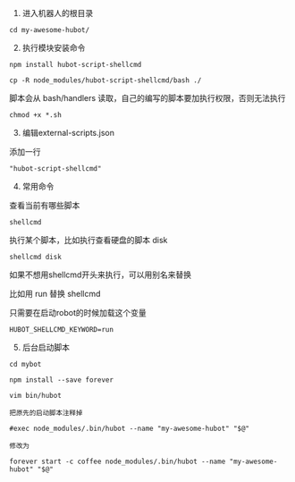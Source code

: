 1. 进入机器人的根目录
```
cd my-awesome-hubot/
```
2. 执行模块安装命令
```
npm install hubot-script-shellcmd

cp -R node_modules/hubot-script-shellcmd/bash ./
```

脚本会从 bash/handlers  读取，自己的编写的脚本要加执行权限，否则无法执行
```
chmod +x *.sh
```
3. 编辑external-scripts.json

添加一行
```
"hubot-script-shellcmd"
```
4. 常用命令

查看当前有哪些脚本
```
shellcmd
```

执行某个脚本，比如执行查看硬盘的脚本 disk
```
shellcmd disk
```

如果不想用shellcmd开头来执行，可以用别名来替换

比如用 run 替换 shellcmd

只需要在启动robot的时候加载这个变量
```
HUBOT_SHELLCMD_KEYWORD=run
```

5. 后台启动脚本
```
cd mybot

npm install --save forever

vim bin/hubot

把原先的启动脚本注释掉

#exec node_modules/.bin/hubot --name "my-awesome-hubot" "$@"

修改为

forever start -c coffee node_modules/.bin/hubot --name "my-awesome-hubot" "$@"


```












